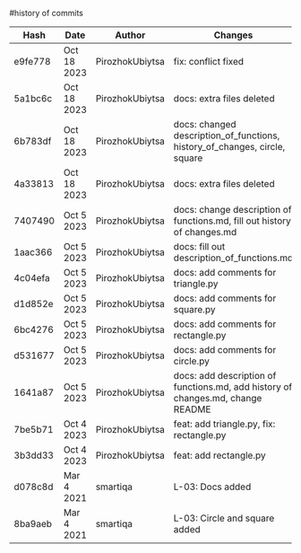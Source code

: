 #history of commits

| Hash    | Date        | Author          | Changes                                                                         |
|---------|-------------|-----------------|---------------------------------------------------------------------------------|
| e9fe778 | Oct 18 2023 | PirozhokUbiytsa | fix: conflict fixed                                                             |
| 5a1bc6c | Oct 18 2023 | PirozhokUbiytsa | docs: extra files deleted                                                       |
| 6b783df | Oct 18 2023 | PirozhokUbiytsa | docs: changed description_of_functions, history_of_changes, circle, square      |
| 4a33813 | Oct 18 2023 | PirozhokUbiytsa | docs: extra files deleted                                                       |
| 7407490 | Oct 5 2023  | PirozhokUbiytsa | docs: change description of functions.md, fill out history of changes.md        |
| 1aac366 | Oct 5 2023  | PirozhokUbiytsa | docs: fill out description_of_functions.md                                      |
| 4c04efa | Oct 5 2023  | PirozhokUbiytsa | docs: add comments for triangle.py                                              |
| d1d852e | Oct 5 2023  | PirozhokUbiytsa | docs: add comments for square.py                                                |
| 6bc4276 | Oct 5 2023  | PirozhokUbiytsa | docs: add comments for rectangle.py                                             |
| d531677 | Oct 5 2023  | PirozhokUbiytsa | docs: add comments for circle.py                                                |
| 1641a87 | Oct 5 2023  | PirozhokUbiytsa | docs: add description of functions.md, add history of changes.md, change README |
| 7be5b71 | Oct 4 2023  | PirozhokUbiytsa | feat: add triangle.py, fix: rectangle.py                                        |
| 3b3dd33 | Oct 4 2023  | PirozhokUbiytsa | feat: add rectangle.py                                                          |
| d078c8d | Mar 4 2021  | smartiqa        | L-03: Docs added                                                                |
| 8ba9aeb | Mar 4 2021  | smartiqa        | L-03: Circle and square added                                                   |